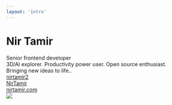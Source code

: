 ```yaml
---
layout: 'intro'
---
```


# Nir Tamir

<div class="leading-8 opacity-80">
Senior frontend developer<br>
3D/AI explorer. Productivity power user. Open source enthusiast.<br>
Bringing new ideas to life..<br>
</div>

<div my-10 w-min grid="~ cols-[40px_1fr] gap-y4" items-center justify-center>
  <div i-ri-github-line op50 ma text-xl/>
  <div><a href="https://github.com/nirtamir2" target="_blank">nirtamir2</a></div>
  <div i-ri-twitter-line op50 ma text-xl/>
  <div><a href="https://twitter.com/NirTamir" target="_blank">NirTamir</a></div>
  <div i-ri-mastodon-line op50 ma text-xl/>

  <div i-ri-user-3-line op50 ma text-xl/>
  <div><a href="https://nirtamir.com" target="_blank">nirtamir.com</a></div>
</div>

<img src="https://www.nirtamir.com/me.png" rounded-full w-40 abs-tr mt-16 mr-12/>

<div flex="~ gap2">

</div>
